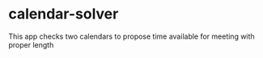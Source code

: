 # calendar-solver
This app checks two calendars to propose time available for meeting with proper length
